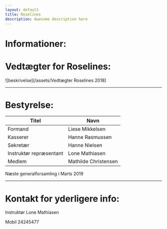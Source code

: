 ```yaml
---
layout: default
title: Roselines
description: Awesome description here
---
```





# **Informationer:**

# Vedtægter for Roselines:


![beskrivelse](/assets/Vedtægter Roselines 2018) 



---



# **Bestyrelse:**

Titel | Navn
--- | ---
Formand | Liese Mikkelsen
Kasserer | Hanne Rasmussen
Sekretær | Hanne Nielsen
Instruktør repræsentant | Lone Mathiasen
Medlem | Mathilde Christensen


Næste generalforsamling i Marts 2019


---



# Kontakt for yderligere info: 

Instruktør Lone Mathiasen

Mobil 24245477
